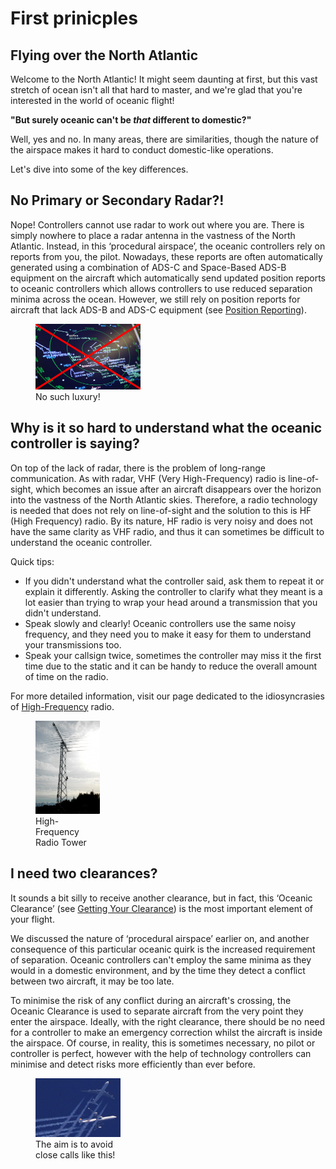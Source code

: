 
<!--
title: First Principles
description: An introduction to oceanic flight.
published: true
date: 2021-09-23T09:27:54.262Z
tags: 
editor: undefined
dateCreated: 2020-09-11T03:36:14.212Z
-->

# First prinicples 

## Flying over the North Atlantic

<p>Welcome to the North Atlantic! It might seem daunting at first, but this vast stretch of ocean isn't all that hard to master, and we're glad that you're interested in the world of oceanic flight!</p>
<p><strong>"But surely oceanic can't be&nbsp;</strong><i><strong>that</strong></i><strong>&nbsp;different to domestic?"</strong></p>
<p>Well, yes and no. In many areas, there are similarities, though the nature of the airspace makes it hard to conduct domestic-like operations.&nbsp;</p>
<p>Let's dive into some of the key differences.</p>

## No Primary or Secondary Radar?!

<p>Nope! Controllers cannot use radar to work out where you are. There is simply nowhere to place a radar antenna in the vastness of the North Atlantic. Instead, in this ‘procedural airspace’, the oceanic controllers rely on reports from you, the pilot. Nowadays, these reports are often automatically generated using a combination of ADS-C and Space-Based ADS-B equipment on the aircraft which automatically send updated position reports to oceanic controllers which allows controllers to use reduced separation minima across the ocean. However, we still rely on position reports for aircraft that lack ADS-B and ADS-C equipment (see&nbsp;<a href="https://knowledgebase.ganderoceanic.com/en/atc/posreps">Position Reporting</a>).</p>
<figure class="image image_resized" style="width:33.29%;"><img src="/img/radar_no.png">
  <figcaption>No such luxury!</figcaption>
</figure>

## Why is it so hard to understand what the oceanic controller is saying?

<p>On top of the lack of radar, there is the problem of long-range communication. As with radar, VHF (Very High-Frequency) radio is line-of-sight, which becomes an issue after an aircraft disappears over the horizon into the vastness of the North Atlantic skies. Therefore, a radio technology is needed that does not rely on line-of-sight and the solution to this is HF (High Frequency) radio. By its nature, HF radio is very noisy&nbsp;and does not have the same clarity as VHF radio, and thus it can sometimes be difficult to understand the oceanic controller.&nbsp;</p>
<p>Quick tips:</p>
<ul>
  <li>If you didn't understand what the controller said, ask them to repeat it or explain it differently. Asking the controller to clarify what they meant is a lot easier than trying to wrap your head around a transmission that you didn't understand.</li>
  <li>Speak slowly and clearly! Oceanic controllers use the same noisy frequency, and they need you to make it easy for them to understand your transmissions too.</li>
  <li>Speak your callsign twice, sometimes the controller may miss it the first time due to the static and it can be handy to reduce the overall amount of time on the radio.</li>
</ul>
<p>For more detailed information, visit our page dedicated to the idiosyncrasies of&nbsp;<a href="https://knowledgebase.ganderoceanic.com/atc/hf-radio">High-Frequency</a>&nbsp;radio.</p>
<figure class="image image_resized" style="width:20.39%;"><img src="/img/hf_tower.png">
  <figcaption>High-Frequency Radio Tower</figcaption>
</figure>

## I need two clearances?

<p>It sounds a bit silly to receive another clearance, but in fact, this ‘Oceanic Clearance’ (see&nbsp;<a href="https://knowledgebase.ganderoceanic.com/en/atc/clearances">Getting Your Clearance</a>) is the most important element of your flight.&nbsp;</p>
<p>We discussed the nature of ‘procedural airspace’ earlier on, and another consequence of this particular oceanic quirk is the increased requirement of separation. Oceanic controllers can't employ the same minima as they would in a domestic environment, and by the time they detect a conflict between two aircraft, it may be too late.</p>
<p>To minimise the risk of any conflict during an aircraft's crossing, the Oceanic Clearance is used to separate aircraft from the very point they enter the airspace. Ideally, with the right clearance, there should be no need for a controller to make an emergency correction whilst the aircraft is inside the airspace. Of course, in reality, this is sometimes necessary, no pilot or controller is perfect, however with the help of technology controllers can minimise and detect risks more efficiently than ever before.</p>
<figure class="image image_resized" style="width:26.91%;"><img src="/img/no_separation.png">
  <figcaption>The aim is to avoid close calls like this!</figcaption>
</figure>
